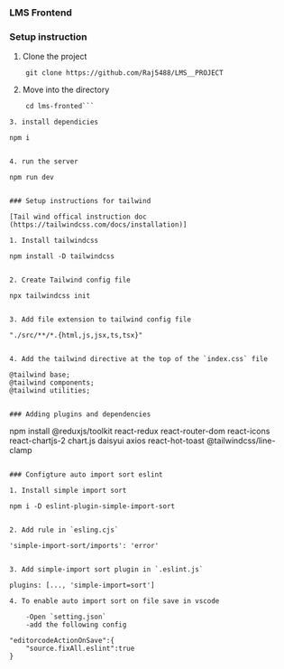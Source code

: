 ### LMS Frontend

### Setup instruction

1. Clone the project

```
    git clone https://github.com/Raj5488/LMS__PROJECT
```
2. Move into the directory

```
    cd lms-fronted```

3. install dependicies

```
    npm i
```

4. run the server
```
    npm run dev
```

### Setup instructions for tailwind

[Tail wind offical instruction doc (https://tailwindcss.com/docs/installation)]

1. Install tailwindcss

```
    npm install -D tailwindcss
```

2. Create Tailwind config file
```
    npx tailwindcss init
```

3. Add file extension to tailwind config file
```
    "./src/**/*.{html,js,jsx,ts,tsx}"
```

4. Add the tailwind directive at the top of the `index.css` file

```
    @tailwind base;
    @tailwind components;
    @tailwind utilities;
```

### Adding plugins and dependencies

```
npm install @reduxjs/toolkit react-redux react-router-dom react-icons react-chartjs-2 chart.js daisyui axios react-hot-toast @tailwindcss/line-clamp
```

### Configture auto import sort eslint

1. Install simple import sort
```
    npm i -D eslint-plugin-simple-import-sort
```

2. Add rule in `esling.cjs`

```
    'simple-import-sort/imports': 'error'
```

3. Add simple-import sort plugin in `.eslint.js`
```
    plugins: [..., 'simple-import=sort']
```
4. To enable auto import sort on file save in vscode
    
    -Open `setting.json`
    -add the following config
```
    "editorcodeActionOnSave":{
        "source.fixAll.eslint":true
    }
```